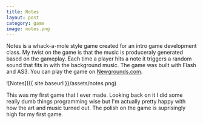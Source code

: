 ```yaml
---
title: Notes
layout: post
category: game
image: notes.png
---
```


Notes is a whack-a-mole style game created for an intro game development class. My twist on the game is that the music is produceraly generated based on the gameplay. Each time a player hits a note it triggers a random sound that fits in with the background music. The game was built with Flash and AS3. You can play the game on [Newgrounds.com](http://www.newgrounds.com/portal/view/612467).

![Notes]({{ site.baseurl }}/assets/notes.png)

This was my first game that I ever made. Looking back on it I did some really dumb things programming wise but I'm actually pretty happy with how the art and music turned out. The polish on the game is suprisingly high for my first game.